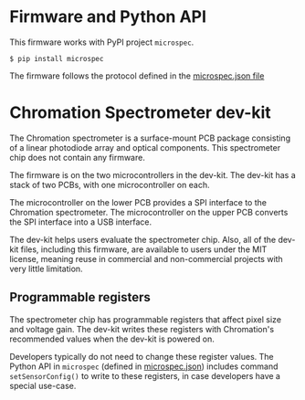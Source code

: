 # Firmware and Python API

This firmware works with PyPI project `microspec`.

```
$ pip install microspec
```

The firmware follows the protocol defined in the [microspec.json
file](https://github.com/microspectrometer/microspec/blob/master/cfg/microspec.json)

# Chromation Spectrometer dev-kit

The Chromation spectrometer is a surface-mount PCB package
consisting of a linear photodiode array and optical components.
This spectrometer chip does not contain any firmware.

The firmware is on the two microcontrollers in the dev-kit. The
dev-kit has a stack of two PCBs, with one microcontroller on each.

The microcontroller on the lower PCB provides a SPI interface to
the Chromation spectrometer. The microcontroller on the upper PCB
converts the SPI interface into a USB interface.

The dev-kit helps users evaluate the spectrometer chip. Also, all
of the dev-kit files, including this firmware, are available to
users under the MIT license, meaning reuse in commercial and
non-commercial projects with very little limitation.

## Programmable registers

The spectrometer chip has programmable registers that affect
pixel size and voltage gain. The dev-kit writes these registers
with Chromation's recommended values when the dev-kit is powered
on.

Developers typically do not need to change these register values.
The Python API in `microspec` (defined in
[microspec.json](https://github.com/microspectrometer/microspec/blob/master/cfg/microspec.json))
includes command `setSensorConfig()` to write to these registers,
in case developers have a special use-case.

